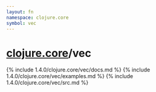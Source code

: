 ```yaml
---
layout: fn
namespace: clojure.core
symbol: vec
---
```


# [clojure.core](../)/vec

{% include 1.4.0/clojure.core/vec/docs.md %}
{% include 1.4.0/clojure.core/vec/examples.md %}
{% include 1.4.0/clojure.core/vec/src.md %}

